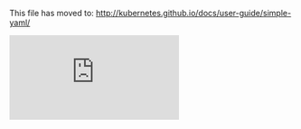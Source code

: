<!-- BEGIN MUNGE: UNVERSIONED_WARNING -->


<!-- END MUNGE: UNVERSIONED_WARNING -->

This file has moved to: http://kubernetes.github.io/docs/user-guide/simple-yaml/




<!-- BEGIN MUNGE: IS_VERSIONED -->
<!-- TAG IS_VERSIONED -->
<!-- END MUNGE: IS_VERSIONED -->


<!-- BEGIN MUNGE: GENERATED_ANALYTICS -->
[![Analytics](https://kubernetes-site.appspot.com/UA-36037335-10/GitHub/docs/user-guide/simple-yaml.md?pixel)]()
<!-- END MUNGE: GENERATED_ANALYTICS -->
